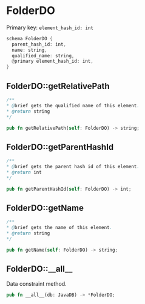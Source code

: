 # FolderDO

Primary key: `element_hash_id: int`

```rust
schema FolderDO {
  parent_hash_id: int,
  name: string,
  qualified_name: string,
  @primary element_hash_id: int,
}
```
## FolderDO::getRelativePath

```java
/**
* @brief gets the qualified name of this element.
* @return string
*/
```
```rust
pub fn getRelativePath(self: FolderDO) -> string;
```
## FolderDO::getParentHashId

```java
/**
* @brief gets the parent hash id of this element.
* @return int
*/
```
```rust
pub fn getParentHashId(self: FolderDO) -> int;
```
## FolderDO::getName

```java
/**
* @brief gets the name of this element.
* @return string
*/
```
```rust
pub fn getName(self: FolderDO) -> string;
```
## FolderDO::\_\_all\_\_

Data constraint method.

```rust
pub fn __all__(db: JavaDB) -> *FolderDO;
```
